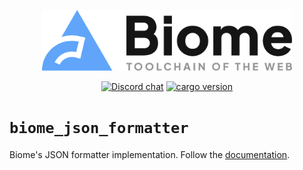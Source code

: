 <p align="center">
	<img alt="Biome - Toolchain of the web" width="400" src="https://raw.githubusercontent.com/biomejs/resources/main/svg/slogan-light-transparent.svg"/>
</p>

<div align="center">

[![Discord chat][discord-badge]][discord-url]
[![cargo version][cargo-badge]][cargo-url]

[discord-badge]: https://badgen.net/discord/online-members/BypW39g6Yc?icon=discord&label=discord&color=green
[discord-url]: https://biomejs.dev/chat
[cargo-badge]: https://badgen.net/crates/v/biome_json_formatter?&color=green
[cargo-url]: https://crates.io/crates/biome_json_formatter/

</div>

# `biome_json_formatter`

Biome's JSON formatter implementation. Follow the [documentation](https://docs.rs/biome_json_formatter/).
